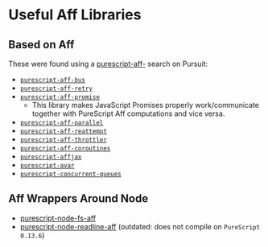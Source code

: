 # Useful Aff Libraries

## Based on Aff

These were found using a [purescript-aff-](https://pursuit.purescript.org/search?q=purescript-aff-) search on Pursuit:
- [`purescript-aff-bus`](https://pursuit.purescript.org/packages/purescript-aff-bus/4.0.0)
- [`purescript-aff-retry`](https://pursuit.purescript.org/packages/purescript-aff-retry/1.2.1)
- [`purescript-aff-promise`](https://pursuit.purescript.org/packages/purescript-aff-promise/2.0.1)
    - This library makes JavaScript Promises properly work/communicate together with PureScript Aff computations and vice versa.
- [`purescript-aff-parallel`](https://pursuit.purescript.org/packages/purescript-aff-parallel/0.1.1)
- [`purescript-aff-reattempt`](https://pursuit.purescript.org/packages/purescript-aff-reattempt/5.0.0)
- [`purescript-aff-throttler`](https://pursuit.purescript.org/packages/purescript-aff-throttler/0.0.2)
- [`purescript-aff-coroutines`](https://pursuit.purescript.org/packages/purescript-aff-coroutines/7.0.0)
- [`purescript-affjax`](https://pursuit.purescript.org/packages/purescript-affjax/9.0.0)
- [`purescript-avar`](https://pursuit.purescript.org/packages/purescript-avar/3.0.0)
- [`purescript-concurrent-queues`](https://pursuit.purescript.org/packages/purescript-concurrent-queues/1.1.0)

## Aff Wrappers Around Node

- [purescript-node-fs-aff](https://pursuit.purescript.org/packages/purescript-node-fs-aff/6.0.0)
- [purescript-node-readline-aff](https://pursuit.purescript.org/packages/purescript-node-readline-aff/0.1.2) (outdated: does not compile on `PureScript 0.13.6`)
